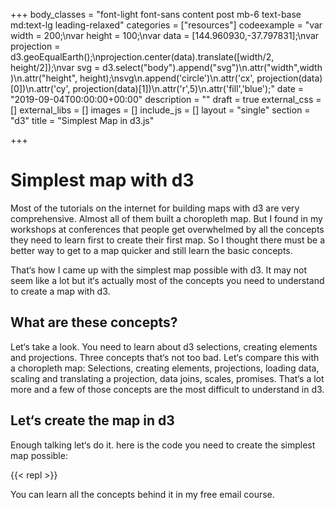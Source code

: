 +++
body_classes = "font-light font-sans content post mb-6 text-base md:text-lg leading-relaxed"
categories = ["resources"]
codeexample = "var width = 200;\nvar height = 100;\nvar data = [144.960930,-37.797831];\nvar projection = d3.geoEqualEarth();\nprojection.center(data).translate([width/2, height/2]);\nvar svg = d3.select(\"body\").append(\"svg\")\n.attr(\"width\",width )\n.attr(\"height\", height);\nsvg\n.append('circle')\n.attr('cx', projection(data)[0])\n.attr('cy', projection(data)[1])\n.attr('r',5)\n.attr('fill','blue');"
date = "2019-09-04T00:00:00+00:00"
description = ""
draft = true
external_css = []
external_libs = []
images = []
include_js = []
layout = "single"
section = "d3"
title = "Simplest Map in d3.js"

+++
# Simplest map with d3

Most of the tutorials on the internet for building maps with d3 are very comprehensive. Almost all of them built a choropleth map. But I found in my workshops at conferences that people get overwhelmed by all the concepts they need to learn first to create their first map.
So I thought there must be a better way to get to a map quicker and still learn the basic concepts.

That‘s how I came up with the simplest map possible with d3.
It may not seem like a lot but it‘s actually most of the concepts you need to understand to create a map with d3.

## What are these concepts?

Let‘s take a look. You need to learn about d3 selections, creating elements and projections. Three concepts that‘s not too bad.
Let‘s compare this with a choropleth map:
Selections, creating elements, projections, loading data, scaling and translating a projection, data joins, scales, promises.
That‘s a lot more and a few of those concepts are the most difficult to understand in d3.

## Let‘s create the map in d3

Enough talking let‘s do it.
here is the code you need to create the simplest map possible:

{{< repl >}}

You can learn all the concepts behind it in my free email course.